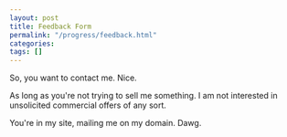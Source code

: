 ```yaml
---
layout: post
title: Feedback Form
permalink: "/progress/feedback.html"
categories:
tags: []
---
```

So, you want to contact me. Nice.

As long as you're not trying to sell me something.
I am not interested in unsolicited commercial offers of any sort.

You're in my site, mailing me on my domain. Dawg.
